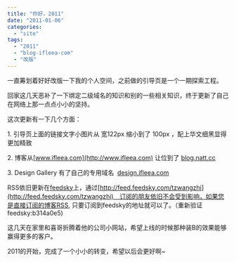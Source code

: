 ```yaml
---
title: "你好，2011"
date: "2011-01-06"
categories: 
  - "site"
tags: 
  - "2011"
  - "blog-ifleea-com"
  - "改版"
---
```


一直筹划着好好改版一下我的个人空间，之前做的引导页是一个一期探索工程。

回家这几天恶补了一下绑定二级域名的知识和别的一些相关知识，终于更新了自己在网络上那一点点小小的坚持。

这次更新有一下几个方面：

1\. 引导页上面的链接文字小图片从 宽122px 缩小到了 100px ，配上华文细黑显得更加精致

2\. 博客从[www.ifleea.com](http://www.ifleea.com) 让位到了 [blog.natt.cc](blog.natt.cc/) 

3\. Design Gallery 有了自己的专用域名  [design.ifleea.com](design.ifleea.com) 

RSS依旧更新在[feedsky](http://feed.feedsky.com/tzwangzhi)上，通过[http://feed.feedsky.com/tzwangzhi](http://feed.feedsky.com/tzwangzhi)　订阅的朋友依旧不会受到影响，如果您是直接订阅的博客RSS, 只要订阅到feedsky的地址就可以了。（重新验证feedsky:b314a0e5)

这几天在家里和喜哥折腾着他的公司小网站，希望上线的时候那种装B的效果能够赢得更多的客户。

2011的开始，完成了一个小小的转变，希望以后会更好啊~

